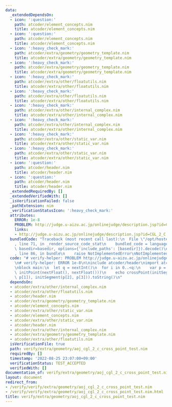 ```yaml
---
data:
  _extendedDependsOn:
  - icon: ':question:'
    path: atcoder/element_concepts.nim
    title: atcoder/element_concepts.nim
  - icon: ':question:'
    path: atcoder/element_concepts.nim
    title: atcoder/element_concepts.nim
  - icon: ':heavy_check_mark:'
    path: atcoder/extra/geometry/geometry_template.nim
    title: atcoder/extra/geometry/geometry_template.nim
  - icon: ':heavy_check_mark:'
    path: atcoder/extra/geometry/geometry_template.nim
    title: atcoder/extra/geometry/geometry_template.nim
  - icon: ':heavy_check_mark:'
    path: atcoder/extra/other/floatutils.nim
    title: atcoder/extra/other/floatutils.nim
  - icon: ':heavy_check_mark:'
    path: atcoder/extra/other/floatutils.nim
    title: atcoder/extra/other/floatutils.nim
  - icon: ':heavy_check_mark:'
    path: atcoder/extra/other/internal_complex.nim
    title: atcoder/extra/other/internal_complex.nim
  - icon: ':heavy_check_mark:'
    path: atcoder/extra/other/internal_complex.nim
    title: atcoder/extra/other/internal_complex.nim
  - icon: ':heavy_check_mark:'
    path: atcoder/extra/other/static_var.nim
    title: atcoder/extra/other/static_var.nim
  - icon: ':heavy_check_mark:'
    path: atcoder/extra/other/static_var.nim
    title: atcoder/extra/other/static_var.nim
  - icon: ':question:'
    path: atcoder/header.nim
    title: atcoder/header.nim
  - icon: ':question:'
    path: atcoder/header.nim
    title: atcoder/header.nim
  _extendedRequiredBy: []
  _extendedVerifiedWith: []
  _isVerificationFailed: false
  _pathExtension: nim
  _verificationStatusIcon: ':heavy_check_mark:'
  attributes:
    ERROR: 1e-8
    PROBLEM: http://judge.u-aizu.ac.jp/onlinejudge/description.jsp?id=CGL_2_C
    links:
    - http://judge.u-aizu.ac.jp/onlinejudge/description.jsp?id=CGL_2_C
  bundledCode: "Traceback (most recent call last):\n  File \"/opt/hostedtoolcache/Python/3.10.6/x64/lib/python3.10/site-packages/onlinejudge_verify/documentation/build.py\"\
    , line 71, in _render_source_code_stat\n    bundled_code = language.bundle(stat.path,\
    \ basedir=basedir, options={'include_paths': [basedir]}).decode()\n  File \"/opt/hostedtoolcache/Python/3.10.6/x64/lib/python3.10/site-packages/onlinejudge_verify/languages/nim.py\"\
    , line 86, in bundle\n    raise NotImplementedError\nNotImplementedError\n"
  code: "# verify-helper: PROBLEM http://judge.u-aizu.ac.jp/onlinejudge/description.jsp?id=CGL_2_C\n\
    \n# verify-helper: ERROR 1e-8\n\ninclude atcoder/header\nimport atcoder/extra/geometry/geometry_template\n\
    \nblock main:\n  let q = nextInt()\n  for i in 0..<q:\n    var p = newSeqWith(4,\
    \ initPoint(nextFloat(), nextFloat()))\n    echo crossPoint(initSegment(p[0],\
    \ p[1]), initSegment(p[2], p[3])).toString()\n"
  dependsOn:
  - atcoder/extra/other/internal_complex.nim
  - atcoder/extra/other/floatutils.nim
  - atcoder/header.nim
  - atcoder/extra/geometry/geometry_template.nim
  - atcoder/element_concepts.nim
  - atcoder/extra/other/static_var.nim
  - atcoder/element_concepts.nim
  - atcoder/extra/other/static_var.nim
  - atcoder/header.nim
  - atcoder/extra/other/internal_complex.nim
  - atcoder/extra/geometry/geometry_template.nim
  - atcoder/extra/other/floatutils.nim
  isVerificationFile: true
  path: verify/extra/geometry/aoj_cgl_2_c_cross_point_test.nim
  requiredBy: []
  timestamp: '2022-08-25 23:07:00+09:00'
  verificationStatus: TEST_ACCEPTED
  verifiedWith: []
documentation_of: verify/extra/geometry/aoj_cgl_2_c_cross_point_test.nim
layout: document
redirect_from:
- /verify/verify/extra/geometry/aoj_cgl_2_c_cross_point_test.nim
- /verify/verify/extra/geometry/aoj_cgl_2_c_cross_point_test.nim.html
title: verify/extra/geometry/aoj_cgl_2_c_cross_point_test.nim
---
```

